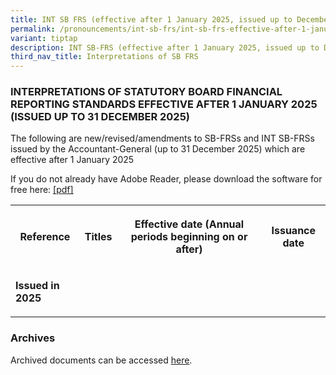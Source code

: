 ```yaml
---
title: INT SB FRS (effective after 1 January 2025, issued up to December 2025)
permalink: /pronouncements/int-sb-frs/int-sb-frs-effective-after-1-january-2025-issued-up-to-december-2025/
variant: tiptap
description: INT SB-FRS (effective after 1 January 2025, issued up to December 2025)
third_nav_title: Interpretations of SB FRS
---
```

<h3>INTERPRETATIONS OF STATUTORY BOARD FINANCIAL REPORTING STANDARDS EFFECTIVE AFTER 1 JANUARY 2025 (ISSUED UP TO 31 DECEMBER 2025)</h3>
<p>The following are new/revised/amendments to SB-FRSs and INT SB-FRSs issued
by the Accountant-General (up to 31 December 2025) which are effective
after 1 January 2025</p>
<p>If you do not already have Adobe Reader, please download the software
for free here:&nbsp;<a href="http://www.adobe.com/products/acrobat/readstep2.html" rel="noopener noreferrer nofollow" target="_blank">[pdf]</a>
</p>
<table style="minWidth: 100px">
<colgroup>
<col>
<col>
<col>
<col>
</colgroup>
<tbody>
<tr>
<th rowspan="1" colspan="1">
<p>Reference</p>
</th>
<th rowspan="1" colspan="1">
<p>Titles</p>
</th>
<th rowspan="1" colspan="1">
<p>Effective date (Annual periods beginning on or after)</p>
</th>
<th rowspan="1" colspan="1">
<p>Issuance date</p>
</th>
</tr>
<tr>
<td rowspan="1" colspan="1">
<p><strong>Issued in 2025</strong>
</p>
</td>
<td rowspan="1" colspan="1">
<p></p>
</td>
<td rowspan="1" colspan="1">
<p></p>
</td>
<td rowspan="1" colspan="1">
<p></p>
</td>
</tr>
</tbody>
</table>
<h3>Archives</h3>
<p>Archived documents can be accessed&nbsp;<a href="/pronouncements/interpretations-of-sb-frs/archives/" rel="noopener noreferrer nofollow" target="_blank">here</a>.</p>